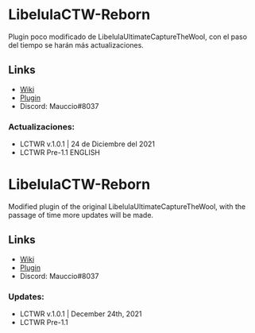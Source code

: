 # LibelulaCTW-Reborn
Plugin poco modificado de LibelulaUltimateCaptureTheWool, con el paso del tiempo se harán más actualizaciones.
## Links
- [Wiki](https://lovesaura1170.gitbook.io/libelulactw-reborn/)
- [Plugin](https://www.spigotmc.org/resources/libelulactw-reborn.101094/)
- Discord: Mauccio#8037

### Actualizaciones: 
- LCTWR v.1.0.1 | 24 de Diciembre del 2021
- LCTWR Pre-1.1
ENGLISH

# LibelulaCTW-Reborn
Modified plugin of the original LibelulaUltimateCaptureTheWool, with the passage of time more updates will be made.
## Links
- [Wiki](https://lovesaura1170.gitbook.io/libelulactw-reborn/)
- [Plugin](https://www.spigotmc.org/resources/libelulactw-reborn.101094/)
- Discord: Mauccio#8037

### Updates:
- LCTWR v.1.0.1 | December 24th, 2021
- LCTWR Pre-1.1
